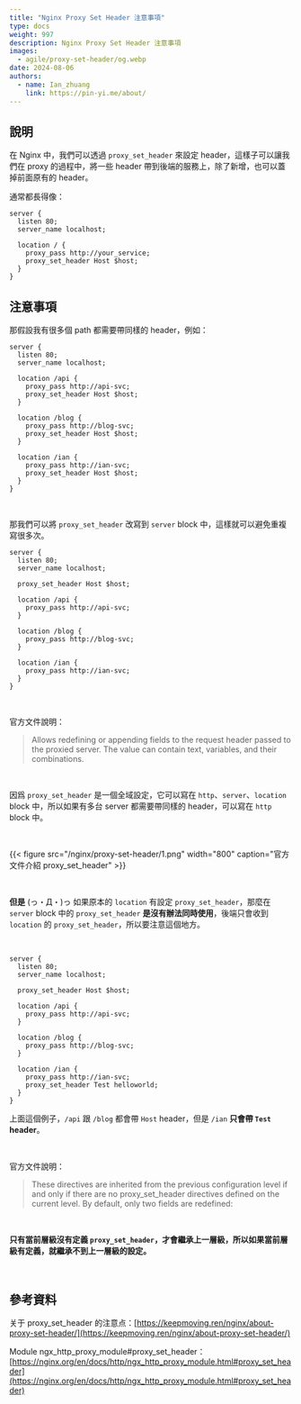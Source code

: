 ```yaml
---
title: "Nginx Proxy Set Header 注意事項"
type: docs
weight: 997
description: Nginx Proxy Set Header 注意事項
images:
  - agile/proxy-set-header/og.webp
date: 2024-08-06
authors:
  - name: Ian_zhuang
    link: https://pin-yi.me/about/
---
```


## 說明

在 Nginx 中，我們可以透過 `proxy_set_header` 來設定 header，這樣子可以讓我們在 proxy 的過程中，將一些 header 帶到後端的服務上，除了新增，也可以蓋掉前面原有的 header。

通常都長得像：

```nginx
server {
  listen 80;
  server_name localhost;

  location / {
    proxy_pass http://your_service;
    proxy_set_header Host $host;
  }
}
```

## 注意事項

那假設我有很多個 path 都需要帶同樣的 header，例如：

```nginx
server {
  listen 80;
  server_name localhost;

  location /api {
    proxy_pass http://api-svc;
    proxy_set_header Host $host;
  }

  location /blog {
    proxy_pass http://blog-svc;
    proxy_set_header Host $host;
  }

  location /ian {
    proxy_pass http://ian-svc;
    proxy_set_header Host $host;
  }
}
```

<br>

那我們可以將 `proxy_set_header` 改寫到 `server` block 中，這樣就可以避免重複寫很多次。

```nginx
server {
  listen 80;
  server_name localhost;

  proxy_set_header Host $host;

  location /api {
    proxy_pass http://api-svc;
  }

  location /blog {
    proxy_pass http://blog-svc;
  }

  location /ian {
    proxy_pass http://ian-svc;
  }
}
```

<br>

官方文件說明：

> Allows redefining or appending fields to the request header passed to the proxied server. The value can contain text, variables, and their combinations.

<br>

因爲 `proxy_set_header` 是一個全域設定，它可以寫在 `http`、`server`、`location` block 中，所以如果有多台 server 都需要帶同樣的 header，可以寫在 `http` block 中。

<br>

{{< figure src="/nginx/proxy-set-header/1.png" width="800" caption="官方文件介紹 proxy_set_header" >}}

<br>

<b>但是</b> (っ・Д・)っ 如果原本的 `location` 有設定 `proxy_set_header`，那麼在 `server` block 中的 `proxy_set_header` <b>是沒有辦法同時使用</b>，後端只會收到 `location` 的 `proxy_set_header`，所以要注意這個地方。

<br>

```nginx
server {
  listen 80;
  server_name localhost;

  proxy_set_header Host $host;

  location /api {
    proxy_pass http://api-svc;
  }

  location /blog {
    proxy_pass http://blog-svc;
  }

  location /ian {
    proxy_pass http://ian-svc;
    proxy_set_header Test helloworld;
  }
}
```

上面這個例子，`/api` 跟 `/blog` 都會帶 `Host` header，但是 `/ian` <b>只會帶 `Test` header</b>。

<br>

官方文件說明：

> These directives are inherited from the previous configuration level if and only if there are no proxy_set_header directives defined on the current level. By default, only two fields are redefined:

<br>

<b>只有當前層級沒有定義 `proxy_set_header`，才會繼承上一層級，所以如果當前層級有定義，就繼承不到上一層級的設定。</b>

<br>

## 參考資料

关于 proxy_set_header 的注意点：[https://keepmoving.ren/nginx/about-proxy-set-header/](https://keepmoving.ren/nginx/about-proxy-set-header/)

Module ngx_http_proxy_module#proxy_set_header：[https://nginx.org/en/docs/http/ngx_http_proxy_module.html#proxy_set_header](https://nginx.org/en/docs/http/ngx_http_proxy_module.html#proxy_set_header)
